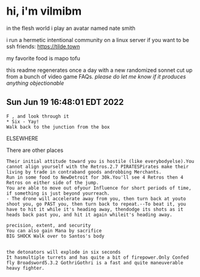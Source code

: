 # hi, i'm vilmibm

in the flesh world i play an avatar named nate smith

i run a hermetic intentional community on a linux server if you want to be ssh friends: https://tilde.town

my favorite food is mapo tofu

this readme regenerates once a day with a new randomized sonnet cut up from a bunch of video game FAQs.
_please do let me know if it produces anything objectionable_

## Sun Jun 19 16:48:01 EDT 2022

    F , and look through it
    * Six - Yay!
    Walk back to the junction from the box
      ELSEWHERE  There are other places
    
    Their initial attitude toward you is hostile (like everybodyelse).You cannot align yourself with the Retros.2.7 PIRATESPirates make their living by trade in contraband goods androbbing Merchants.
    Run in some food to NewDetroit for 30k.You'll see 4 Retros then 4 Retros on either side of the jump.
    You are able to move out ofyour Influence for short periods of time, if something is just beyond yourreach.
    - The drone will accelerate away from you, then turn back at youto shoot you, go PAST you, then turn back to repeat.--To beat it, you have to hit it while it's heading away, thendodge its shots as it heads back past you, and hit it again whileit's heading away.
    
    precision, extent, and security
    You can also gain Mana by sacrifice
    BIG SHOCK Walk over to Santos's body
    
    
    the detonators will explode in six seconds
    It hasmultiple turrets and has quite a bit of firepower.Only Confed fly Broadsword5.3.2 GothriGothri is a fast and quite maneuverable heavy fighter.
